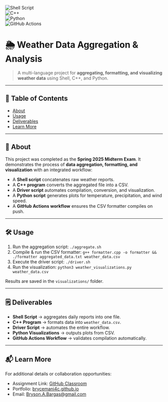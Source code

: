 ![Shell Script](https://img.shields.io/badge/Shell_Script-121011?logo=gnu-bash&logoColor=white)  
![C++](https://img.shields.io/badge/C++-00599C?logo=cplusplus&logoColor=white)  
![Python](https://img.shields.io/badge/Python-3776AB?logo=python&logoColor=white)  
![GitHub Actions](https://img.shields.io/badge/GitHub_Actions-2088FF?logo=githubactions&logoColor=white)  

# 🌦️ Weather Data Aggregation & Analysis  

> A multi-language project for **aggregating, formatting, and visualizing weather data** using Shell, C++, and Python.  

---

## 📙 Table of Contents  
- [About](#-about)  
- [Usage](#usage)  
- [Deliverables](#deliverables)  
- [Learn More](#-learn-more)  

---

## 📌 About  

This project was completed as the **Spring 2025 Midterm Exam**. It demonstrates the process of **data aggregation, formatting, and visualization** with an integrated workflow:  

- A **Shell script** concatenates raw weather reports.  
- A **C++ program** converts the aggregated file into a CSV.  
- A **Driver script** automates compilation, conversion, and visualization.  
- A **Python script** generates plots for temperature, precipitation, and wind speed.  
- A **GitHub Actions workflow** ensures the CSV formatter compiles on push.  

---

## 🛠️ Usage  

1. Run the aggregation script: `./aggregate.sh`  
2. Compile & run the CSV formatter: `g++ formatter.cpp -o formatter && ./formatter aggregated_data.txt weather_data.csv`  
3. Execute the driver script: `./driver.sh`  
4. Run the visualization: `python3 weather_visualizations.py weather_data.csv`  

Results are saved in the `visualizations/` folder.  

---

## 🗒️ Deliverables  

- **Shell Script** → aggregates daily reports into one file.  
- **C++ Program** → formats data into `weather_data.csv`.  
- **Driver Script** → automates the entire workflow.  
- **Python Visualizations** → outputs plots from CSV.  
- **GitHub Actions Workflow** → validates compilation automatically.  

---

## 📬 Learn More  

For additional details or collaboration opportunities:  
- Assignment Link: [GitHub Classroom](https://classroom.github.com/a/Mmoke3L8)  
- Portfolio: [brycemani4c.github.io](https://brycemani4c.github.io)  
- Email: [Bryson.A.Bargas@gmail.com](mailto:Bryson.A.Bargas@gmail.com)  
